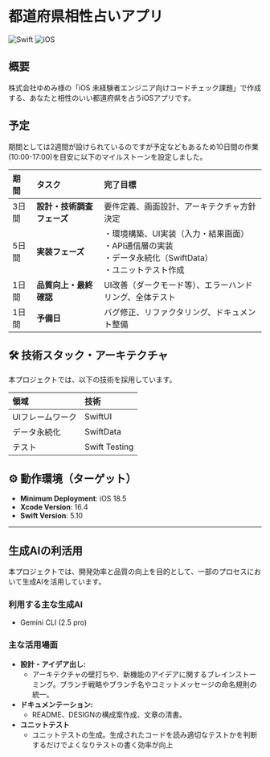 # 都道府県相性占いアプリ

![Swift](https://img.shields.io/badge/Swift-5-orange.svg)
![iOS](https://img.shields.io/badge/iOS-18.5+-blue.svg)

## 概要

株式会社ゆめみ様の「iOS 未経験者エンジニア向けコードチェック課題」で作成する、あなたと相性のいい都道府県を占うiOSアプリです。

## 予定
期間としては2週間が設けられているのですが予定などもあるため10日間の作業(10:00-17:00)を目安に以下のマイルストーンを設定しました。

| 期間 | タスク | 完了目標 |
| :--- | :--- |:---|
| 3日間 | **設計・技術調査フェーズ** | 要件定義、画面設計、アーキテクチャ方針決定 |
| 5日間 | **実装フェーズ** | ・環境構築、UI実装（入力・結果画面）<br>・API通信層の実装<br>・データ永続化（SwiftData）<br>・ユニットテスト作成 |
| 1日間 | **品質向上・最終確認** | UI改善（ダークモード等）、エラーハンドリング、全体テスト |
| 1日間 | **予備日** | バグ修正、リファクタリング、ドキュメント整備 |
## 🛠️ 技術スタック・アーキテクチャ

本プロジェクトでは、以下の技術を採用しています。

| 領域 | 技術 |
| :--- | :--- |
| UIフレームワーク | SwiftUI |
| データ永続化 | SwiftData |
| テスト | Swift Testing |

## ⚙️ 動作環境（ターゲット）

- **Minimum Deployment**: iOS 18.5
- **Xcode Version**: 16.4
- **Swift Version**: 5.10

---

## 生成AIの利活用

本プロジェクトでは、開発効率と品質の向上を目的として、一部のプロセスにおいて生成AIを活用しています。

### 利用する主な生成AI

-   Gemini CLI (2.5 pro)

### 主な活用場面

-   **設計・アイデア出し:**
    -   アーキテクチャの壁打ちや、新機能のアイデアに関するブレインストーミング。ブランチ戦略やブランチ名やコミットメッセージの命名規則の統一。
-   **ドキュメンテーション:**
    -   README、DESIGNの構成案作成、文章の清書。
-   **ユニットテスト**
    -   ユニットテストの生成。生成されたコードを読み適切なテストかを判断するだけでよくなりテストの書く効率が向上
